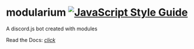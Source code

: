 # modularium [![JavaScript Style Guide](https://img.shields.io/badge/code_style-standard-brightgreen.svg)](https://standardjs.com)

A discord.js bot created with modules

Read the Docs: _[*click*](https://github.com/modularium/discord/wiki)_